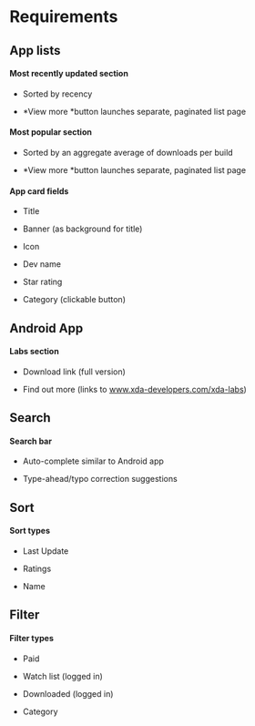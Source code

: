 
# Requirements

## App lists

#### Most recently updated section

* Sorted by recency

* *View more *button launches separate, paginated list page

#### Most popular section

* Sorted by an aggregate average of downloads per build

* *View more *button launches separate, paginated list page

#### App card fields

* Title

* Banner (as background for title)

* Icon

* Dev name

* Star rating

* Category (clickable button)

## Android App

#### Labs section

* Download link (full version)

* Find out more (links to www.xda-developers.com/xda-labs)

## Search

#### Search bar

* Auto-complete similar to Android app

* Type-ahead/typo correction suggestions

## Sort

#### Sort types

* Last Update

* Ratings

* Name

## Filter

#### Filter types

* Paid

* Watch list (logged in)

* Downloaded (logged in)

* Category

